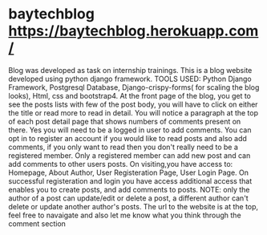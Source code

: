 # baytechblog   https://baytechblog.herokuapp.com/
Blog was developed as task on internship trainings.
This is a blog website developed using python django framework.
TOOLS USED: Python Django Framework, Postgresql Database, Django-crispy-forms( for scaling the blog looks), Html, css and bootstrap4.
At the front page of the blog, you get to see the posts lists with few of the post body, you will have to click on either the title or read more to read in detail. 
You will notice a paragraph at the top of each post detail page that shows numbers of comments present on there.
Yes you will need to be a logged in user to add comments. 
You can opt in to register an account if you would like to read posts and also add comments, if you only want to read then you don't really need to be a registered member. 
Only a registered member can add new post and can add comments to other users posts. 
On visiting,you have access to: Homepage, About Author, User Registeration Page, User Login Page. 
On successful registeration and login you have access additional access that enables you to create posts, and add comments to posts. 
NOTE: only the author of a post can update/edit or delete a post, a different author can't delete or update another author's posts.
The url to the website is at the top, feel free to navaigate and also let me know what you think through the comment section
